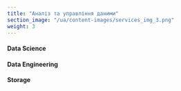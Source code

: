 ```yaml
---
title: "Аналіз та управління даними"
section_image: "/ua/content-images/services_img_3.png" 
weight: 3
---
```

#### Data Science 
#### Data Engineering 
#### Storage